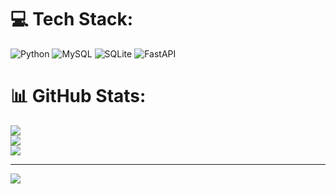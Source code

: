 
# 💻 Tech Stack:
![Python](https://img.shields.io/badge/python-3670A0?style=for-the-badge&logo=python&logoColor=ffdd54) ![MySQL](https://img.shields.io/badge/mysql-4479A1.svg?style=for-the-badge&logo=mysql&logoColor=white) ![SQLite](https://img.shields.io/badge/sqlite-%2307405e.svg?style=for-the-badge&logo=sqlite&logoColor=white) ![FastAPI](https://img.shields.io/badge/FastAPI-005571?style=for-the-badge&logo=fastapi)
# 📊 GitHub Stats:
![](https://github-readme-stats.vercel.app/api?username=Mckenxye&theme=dark&hide_border=false&include_all_commits=false&count_private=false)<br/>
![](https://nirzak-streak-stats.vercel.app/?user=Mckenxye&theme=dark&hide_border=false)<br/>
![](https://github-readme-stats.vercel.app/api/top-langs/?username=Mckenxye&theme=dark&hide_border=false&include_all_commits=false&count_private=false&layout=compact)

---
[![](https://visitcount.itsvg.in/api?id=Mckenxye&icon=0&color=3)](https://visitcount.itsvg.in)

<!-- Proudly created with GPRM ( https://gprm.itsvg.in ) -->

